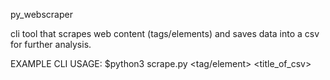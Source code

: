 py_webscraper

cli tool that scrapes web content (tags/elements) and saves data into a csv for further analysis.

EXAMPLE CLI USAGE:
$python3 scrape.py <url> <tag/element> <title_of_csv>
